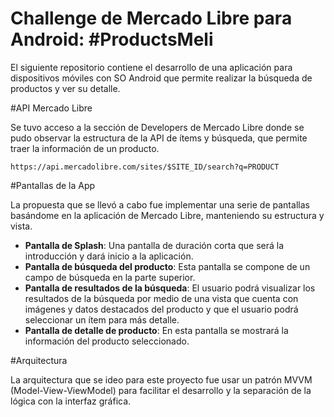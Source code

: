 # Challenge de Mercado Libre para Android: #ProductsMeli

El siguiente repositorio contiene el desarrollo de una aplicación para dispositivos móviles con SO Android que permite realizar la búsqueda de productos y ver su detalle.

#API Mercado Libre

Se tuvo acceso a la sección de Developers de Mercado Libre donde se pudo observar la estructura de la API de ítems y búsqueda, que permite traer la información de un producto.

```
https://api.mercadolibre.com/sites/$SITE_ID/search?q=PRODUCT
```

#Pantallas de la App

La propuesta que se llevó a cabo fue implementar una serie de pantallas basándome en la aplicación de Mercado Libre, manteniendo su estructura y vista.

- **Pantalla de Splash**: Una pantalla de duración corta que será la introducción y dará inicio a la aplicación.
- **Pantalla de búsqueda del producto**: Esta pantalla se compone de un campo de búsqueda en la parte superior.
- **Pantalla de resultados de la búsqueda**: El usuario podrá visualizar los resultados de la búsqueda por medio de una vista que cuenta con imágenes y datos destacados del producto y que el usuario podrá seleccionar un ítem para más detalle.
- **Pantalla de detalle de producto**: En esta pantalla se mostrará la información del producto seleccionado.

#Arquitectura

La arquitectura que se ideo para este proyecto fue usar un patrón MVVM (Model-View-ViewModel) para facilitar el desarrollo y la separación de la lógica con la interfaz gráfica.







